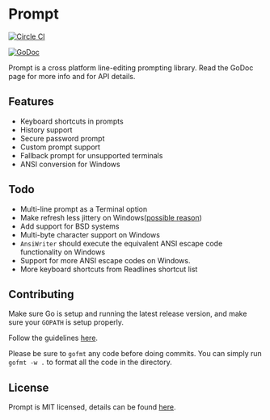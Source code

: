 # Prompt

[![Circle CI](https://circleci.com/gh/Bowery/prompt/tree/master.png?style=badge)](https://circleci.com/gh/Bowery/prompt/tree/master)

[![GoDoc](https://godoc.org/github.com/Bowery/prompt?status.png)](https://godoc.org/github.com/Bowery/prompt)

Prompt is a cross platform line-editing prompting library. Read the GoDoc page
for more info and for API details.

## Features
- Keyboard shortcuts in prompts
- History support
- Secure password prompt
- Custom prompt support
- Fallback prompt for unsupported terminals
- ANSI conversion for Windows

## Todo
- Multi-line prompt as a Terminal option
- Make refresh less jittery on Windows([possible reason](https://github.com/Bowery/prompt/blob/master/output_windows.go#L108))
- Add support for BSD systems
- Multi-byte character support on Windows
- `AnsiWriter` should execute the equivalent ANSI escape code functionality on Windows
- Support for more ANSI escape codes on Windows.
- More keyboard shortcuts from Readlines shortcut list

## Contributing

Make sure Go is setup and running the latest release version, and make sure your `GOPATH` is setup properly.

Follow the guidelines [here](https://guides.github.com/activities/contributing-to-open-source/#contributing).

Please be sure to `gofmt` any code before doing commits. You can simply run `gofmt -w .` to format all the code in the directory.

## License

Prompt is MIT licensed, details can be found [here](https://raw.githubusercontent.com/Bowery/prompt/master/LICENSE).
